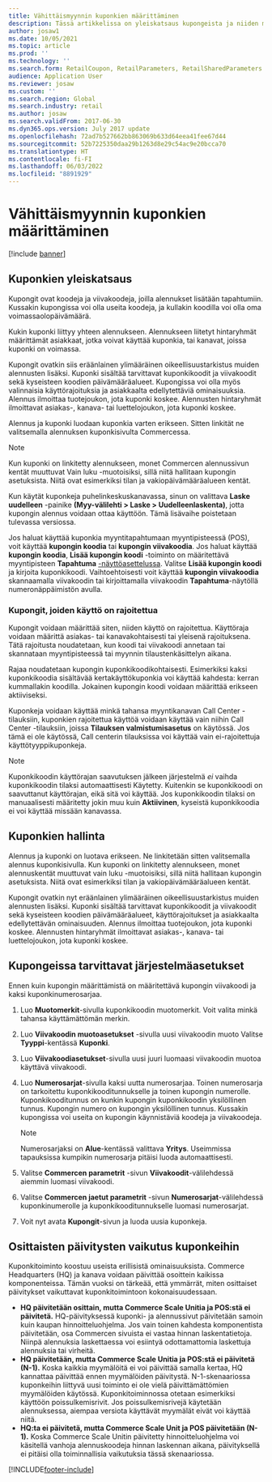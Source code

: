 ```yaml
---
title: Vähittäismyynnin kuponkien määrittäminen
description: Tässä artikkelissa on yleiskatsaus kupongeista ja niiden määrittämisestä Dynamics 365 Commercessa.
author: josaw1
ms.date: 10/05/2021
ms.topic: article
ms.prod: ''
ms.technology: ''
ms.search.form: RetailCoupon, RetailParameters, RetailSharedParameters
audience: Application User
ms.reviewer: josaw
ms.custom: ''
ms.search.region: Global
ms.search.industry: retail
ms.author: josaw
ms.search.validFrom: 2017-06-30
ms.dyn365.ops.version: July 2017 update
ms.openlocfilehash: 72ad7b527662bb863069b633d64eea41fee67d44
ms.sourcegitcommit: 52b7225350daa29b1263d8e29c54ac9e20bcca70
ms.translationtype: HT
ms.contentlocale: fi-FI
ms.lasthandoff: 06/03/2022
ms.locfileid: "8891929"
---
```

# <a name="set-up-coupons-for-retail-sales"></a>Vähittäismyynnin kuponkien määrittäminen

[!include [banner](includes/banner.md)]

## <a name="overview-of-coupons"></a>Kuponkien yleiskatsaus

Kupongit ovat koodeja ja viivakoodeja, joilla alennukset lisätään tapahtumiin. Kussakin kupongissa voi olla useita koodeja, ja kullakin koodilla voi olla oma voimassaolopäivämäärä.

Kukin kuponki liittyy yhteen alennukseen. Alennukseen liitetyt hintaryhmät määrittämät asiakkaat, jotka voivat käyttää kuponkia, tai kanavat, joissa kuponki on voimassa.

Kupongit ovatkin siis eräänlainen ylimääräinen oikeellisuustarkistus muiden alennusten lisäksi. Kuponki sisältää tarvittavat kuponkikoodit ja viivakoodit sekä kyseisteen koodien päivämääräalueet. Kupongissa voi olla myös valinnaisia käyttörajoituksia ja asiakkaalta edellytettäviä ominaisuuksia. Alennus ilmoittaa tuotejoukon, jota kuponki koskee. Alennusten hintaryhmät ilmoittavat asiakas-, kanava- tai luettelojoukon, jota kuponki koskee.

Alennus ja kuponki luodaan kuponkia varten erikseen. Sitten linkität ne valitsemalla alennuksen kuponkisivulta Commercessa.

> [!NOTE]
> Kun kuponki on linkitetty alennukseen, monet Commercen alennussivun kentät muuttuvat Vain luku -muotoisiksi, sillä niitä hallitaan kupongin asetuksista. Niitä ovat esimerkiksi tilan ja vakiopäivämääräalueen kentät.
> 
> Kun käytät kuponkeja puhelinkeskuskanavassa, sinun on valittava **Laske uudelleen** -painike **(Myy-välilehti > Laske > Uudelleenlaskenta)**, jotta kupongin alennus voidaan ottaa käyttöön. Tämä lisävaihe poistetaan tulevassa versiossa.

Jos haluat käyttää kuponkia myyntitapahtumaan myyntipisteessä (POS), voit käyttää **kupongin koodia** tai **kupongin viivakoodia**. Jos haluat käyttää **kupongin koodia**, **Lisää kupongin koodi** -toiminto on määritettävä myyntipisteen **Tapahtuma** [-näyttöasettelussa](pos-screen-layouts.md). Valitse **Lisää kupongin koodi** ja kirjoita kuponkikoodi. Vaihtoehtoisesti voit käyttää **kupongin viivakoodia** skannaamalla viivakoodin tai kirjoittamalla viivakoodin **Tapahtuma**-näytöllä numeronäppäimistön avulla.

### <a name="limited-use-coupons"></a>Kupongit, joiden käyttö on rajoitettua

Kupongit voidaan määrittää siten, niiden käyttö on rajoitettua. Käyttöraja voidaan määrittä asiakas- tai kanavakohtaisesti tai yleisenä rajoituksena. Tätä rajoitusta noudatetaan, kun koodi tai viivakoodi annetaan tai skannataan myyntipisteessä tai myynnin tilaustenkäsittelyn aikana.

Rajaa noudatetaan kupongin kuponkikoodikohtaisesti. Esimerkiksi kaksi kuponkikoodia sisältävää kertakäyttökuponkia voi käyttää kahdesta: kerran kummallakin koodilla. Jokainen kupongin koodi voidaan määrittää erikseen aktiiviseksi.

Kuponkeja voidaan käyttää minkä tahansa myyntikanavan Call Center -tilauksiin, kuponkien rajoitettua käyttöä voidaan käyttää vain niihin Call Center -tilauksiin, joissa **Tilauksen valmistumisasetus** on käytössä. Jos tämä ei ole käytössä, Call centerin tilauksissa voi käyttää vain ei-rajoitettuja käyttötyyppikuponkeja.

> [!NOTE]
> Kuponkikoodin käyttörajan saavutuksen jälkeen järjestelmä *ei* vaihda kuponkikoodin tilaksi automaattisesti Käytetty. Kuitenkin se kuponkikoodi on saavuttanut käyttörajan, eikä sitä voi käyttää. Jos kuponkikoodin tilaksi on manuaalisesti määritetty jokin muu kuin **Aktiivinen**, kyseistä kuponkikoodia ei voi käyttää missään kanavassa.  

## <a name="managing-coupons"></a>Kuponkien hallinta

Alennus ja kuponki on luotava erikseen. Ne linkitetään sitten valitsemalla alennus kuponkisivulla. Kun kuponki on linkitetty alennukseen, monet alennuskentät muuttuvat vain luku -muotoisiksi, sillä niitä hallitaan kupongin asetuksista. Niitä ovat esimerkiksi tilan ja vakiopäivämääräalueen kentät.

Kupongit ovatkin nyt eräänlainen ylimääräinen oikeellisuustarkistus muiden alennusten lisäksi. Kuponki sisältää tarvittavat kuponkikoodit ja viivakoodit sekä kyseisteen koodien päivämääräalueet, käyttörajoitukset ja asiakkaalta edellytettävän ominaisuuden. Alennus ilmoittaa tuotejoukon, jota kuponki koskee. Alennusten hintaryhmät ilmoittavat asiakas-, kanava- tai luettelojoukon, jota kuponki koskee.

## <a name="system-setup-for-coupons"></a>Kupongeissa tarvittavat järjestelmäasetukset

Ennen kuin kupongin määrittämistä on määritettävä kupongin viivakoodi ja kaksi kuponkinumerosarjaa.

1. Luo **Muotomerkit**-sivulla kuponkikoodin muotomerkit. Voit valita minkä tahansa käyttämättömän merkin.
2. Luo **Viivakoodin muotoasetukset** -sivulla uusi viivakoodin muoto Valitse **Tyyppi**-kentässä **Kuponki**.
3. Luo **Viivakoodiasetukset**-sivulla uusi juuri luomaasi viivakoodin muotoa käyttävä viivakoodi.
4. Luo **Numerosarjat**-sivulla kaksi uutta numerosarjaa. Toinen numerosarja on tarkoitettu kuponkikooditunnukselle ja toinen kupongin numerolle. Kuponkikooditunnus on kunkin kupongin kuponkikoodin yksilöllinen tunnus. Kupongin numero on kupongin yksilöllinen tunnus. Kussakin kupongissa voi useita on kupongin käynnistäviä koodeja ja viivakoodeja.

    > [!NOTE]
    > Numerosarjaksi on **Alue**-kentässä valittava **Yritys**. Useimmissa tapauksissa kumpikin numerosarja pitäisi luoda automaattisesti.

5. Valitse **Commercen parametrit** -sivun **Viivakoodit**-välilehdessä aiemmin luomasi viivakoodi.
6. Valitse **Commercen jaetut parametrit** -sivun **Numerosarjat**-välilehdessä kuponkinumerolle ja kuponkikooditunnukselle luomasi numerosarjat.
7. Voit nyt avata **Kupongit**-sivun ja luoda uusia kuponkeja.

## <a name="the-effect-of-partial-updates-on-coupons"></a>Osittaisten päivitysten vaikutus kuponkeihin

Kuponkitoiminto koostuu useista erillisistä ominaisuuksista. Commerce Headquarters (HQ) ja kanava voidaan päivittää osoittein kaikissa komponenteissa. Tämän vuoksi on tärkeää, että ymmärrät, miten osittaiset päivitykset vaikuttavat kuponkitoimintoon kokonaisuudessaan.

- **HQ päivitetään osittain, mutta Commerce Scale Unitia ja POS:stä ei päivitetä.** HQ-päivityksessä kuponki- ja alennussivut päivitetään samoin kuin kaupan hinnoitteluohjelma. Jos vain toinen kahdesta komponentista päivitetään, osa Commercen sivuista ei vastaa hinnan laskentatietoja. Niinpä alennuksia laskettaessa voi esiintyä odottamattomia laskettuja alennuksia tai virheitä.
- **HQ päivitetään, mutta Commerce Scale Unitia ja POS:stä ei päivitetä (N-1).** Koska kaikkia myymälöitä ei voi päivittää samalla kertaa, HQ kannattaa päivittää ennen myymälöiden päivitystä. N-1-skenaariossa kuponkeihin liittyvä uusi toiminto ei ole vielä päivittämättömien myymälöiden käytössä. Kuponkitoiminnossa otetaan esimerkiksi käyttöön poissulkemisrivit. Jos poissulkemisrivejä käytetään alennuksessa, aiempaa versiota käyttävät myymälät eivät voi käyttää niitä.
- **HQ:ta ei päivitetä, mutta Commerce Scale Unit ja POS päivitetään (N-1).** Koska Commerce Scale Unitin päivitetty hinnoitteluohjelma voi käsitellä vanhoja alennuskoodeja hinnan laskennan aikana, päivityksellä ei pitäisi olla toiminnallisia vaikutuksia tässä skenaariossa.


[!INCLUDE[footer-include](../includes/footer-banner.md)]
